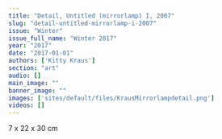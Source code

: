 ```yaml
---
title: "Detail, Untitled (mirrorlamp) I, 2007"
slug: "detail-untitled-mirrorlamp-i-2007"
issue: "Winter"
issue_full_name: "Winter 2017"
year: "2017"
date: "2017-01-01"
authors: ['Kitty Kraus']
section: "art"
audio: []
main_image: ""
banner_image: ""
images: ['sites/default/files/KrausMirrorlampdetail.png']
videos: []
---
```

7 x 22 x 30 cm

